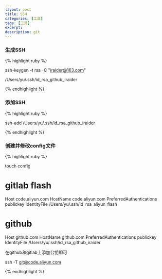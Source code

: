 ```yaml
---
layout: post
title: SSH
categories: [工具]
tags: [工具]
excerpt: 
description: git
---
```

<h3>生成SSH</h3>

{% highlight ruby %}

ssh-keygen -t rsa -C "iraider@163.com"

/Users/yu/.ssh/id_rsa_github_iraider

{% endhighlight %}

<h3>添加SSH</h3>

{% highlight ruby %}

ssh-add /Users/yu/.ssh/id_rsa_github_iraider

{% endhighlight %}

<h3>创建并修改config文件</h3>

{% highlight ruby %}

touch config

# gitlab flash
Host code.aliyun.com
    HostName code.aliyun.com
    PreferredAuthentications publickey
    IdentityFile /Users/yu/.ssh/id_rsa_aliyun_flash
# github
Host github.com
    HostName github.com
    PreferredAuthentications publickey
    IdentityFile /Users/yu/.ssh/id_rsa_github_iraider
    
在github和gitlab上添加公钥即可

ssh -T git@code.aliyun.com

{% endhighlight %}
